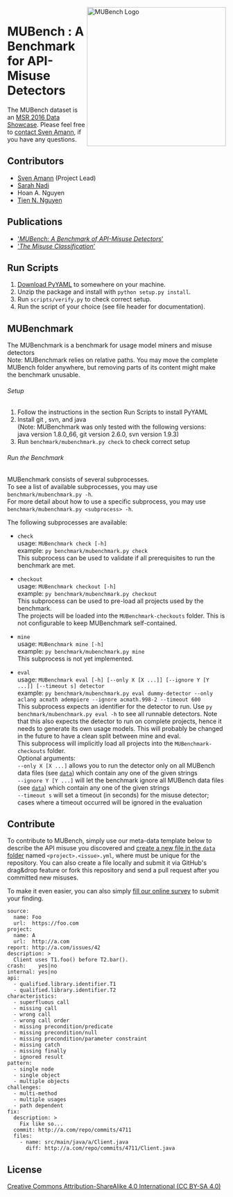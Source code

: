 <img align="right" width="320" height="320" alt="MUBench Logo" src="https://raw.githubusercontent.com/stg-tud/MUBench/master/meta/logo.png" />

# MUBench : A Benchmark for API-Misuse Detectors

The MUBench dataset is an [MSR 2016 Data Showcase](http://2016.msrconf.org/#/data). Please feel free to [contact Sven Amann](http://www.stg.tu-darmstadt.de/staff/sven_amann), if you have any questions.

## Contributors

* [Sven Amann](http://www.stg.tu-darmstadt.de/staff/sven_amann) (Project Lead)
* [Sarah Nadi](http://www.sarahnadi.org/)
* Hoan A. Nguyen
* [Tien N. Nguyen](http://home.eng.iastate.edu/~tien/)

## Publications

* ['*MUBench: A Benchmark of API-Misuse Detectors*'](http://sven-amann.de/publications/#ANNNM16)
* ['*The Misuse Classification*'](http://www.st.informatik.tu-darmstadt.de/artifacts/muc/)

## Run Scripts

1. [Download PyYAML](http://pyyaml.org/wiki/PyYAML) to somewhere on your machine.
2. Unzip the package and install with `python setup.py install`.
3. Run `scripts/verify.py` to check correct setup.
4. Run the script of your choice (see file header for documentation).

## MUBenchmark

The MUBenchmark is a benchmark for usage model miners and misuse detectors  
Note: MUBenchmark relies on relative paths. You may move the complete MUBench folder anywhere, but removing parts of its content might make the benchmark unusable.  

###### Setup
1. Follow the instructions in the section Run Scripts to install PyYAML  
2. Install git , svn, and java  
   (Note: MUBenchmark was only tested with the following versions:  
          java version 1.8.0_66, git version 2.6.0, svn version 1.9.3)  
3. Run `benchmark/mubenchmark.py check` to check correct setup  

###### Run the Benchmark
MUBenchmark consists of several subprocesses.  
To see a list of available subprocesses, you may use `benchmark/mubenchmark.py -h`.  
For more detail about how to use a specific subprocess, you may use `benchmark/mubenchmark.py <subprocess> -h`.

The following subprocesses are available:
* `check`  
usage: `MUBenchmark check [-h]`  
example: `py benchmark/mubenchmark.py check`  
This subprocess can be used to validate if all prerequisites to run the benchmark are met.  

* `checkout`  
usage: `MUBenchmark checkout [-h]`  
example: `py benchmark/mubenchmark.py checkout`  
This subprocess can be used to pre-load all projects used by the benchmark.  
The projects will be loaded into the `MUBenchmark-checkouts` folder. This is not configurable to keep MUBenchmark self-contained.  

* `mine`  
usage: `MUBenchmark mine [-h]`  
example: `py benchmark/mubenchmark.py mine`  
This subprocess is not yet implemented.  

* `eval`  
usage: `MUBenchmark eval [-h] [--only X [X ...]] [--ignore Y [Y ...]] [--timeout s] detector`  
example: `py benchmark/mubenchmark.py eval dummy-detector --only aclang acmath adempiere --ignore acmath.998-2 --timeout 600`  
This subprocess expects an identifier for the detector to run. Use `py benchmark/mubenchmark.py eval -h` to see all runnable detectors.
Note that this also expects the detector to run on complete projects, hence it needs to generate its own usage models. This will probably be changed in the future to have a clean split between mine and eval.  
This subprocess will implicitly load all projects into the `MUBenchmark-checkouts` folder.  
Optional arguments:  
`--only X [X ...]`	allows you to run the detector only on all MUBench data files (see [`data`](https://github.com/stg-tud/MUBench/tree/master/data)) which contain any one of the given strings  
`--ignore Y [Y ...]`	will let the benchmark ignore all MUBench data files (see [`data`](https://github.com/stg-tud/MUBench/tree/master/data)) which contain any one of the given strings  
`--timeout s`			will set a timeout (in seconds) for the misuse detector; cases where a timeout occurred will be ignored in the evaluation  


## Contribute

To contribute to MUBench, simply use our meta-data template below to describe the API misuse you discovered and [create a new file in the `data` folder](https://github.com/stg-tud/MUBench/new/master/data) named `<project>.<issue>.yml`, where <project> must be unique for the repository. You can also create a file locally and submit it via GitHub's drag&drop feature or fork this repository and send a pull request after you committed new misuses.

To make it even easier, you can also simply [fill our online survey](http://goo.gl/forms/3hua7LOFVJ) to submit your finding.

```
source:
  name: Foo
  url:  https://foo.com
project:
  name: A
  url:  http://a.com
report: http://a.com/issues/42
description: >
  Client uses T1.foo() before T2.bar().
crash:    yes|no
internal: yes|no
api:
  - qualified.library.identifier.T1
  - qualified.library.identifier.T2
characteristics:
  - superfluous call
  - missing call
  - wrong call
  - wrong call order
  - missing precondition/predicate
  - missing precondition/null
  - missing precondition/parameter constraint
  - missing catch
  - missing finally
  - ignored result
pattern:
  - single node
  - single object
  - multiple objects
challenges:
  - multi-method
  - multiple usages
  - path dependent
fix:
  description: >
    Fix like so...
  commit: http://a.com/repo/commits/4711
  files:
    - name: src/main/java/a/Client.java
      diff: http://a.com/repo/commits/4711/Client.java
```

## License

[Creative Commons Attribution-ShareAlike 4.0 International (CC BY-SA 4.0)](https://creativecommons.org/licenses/by-sa/4.0/)
